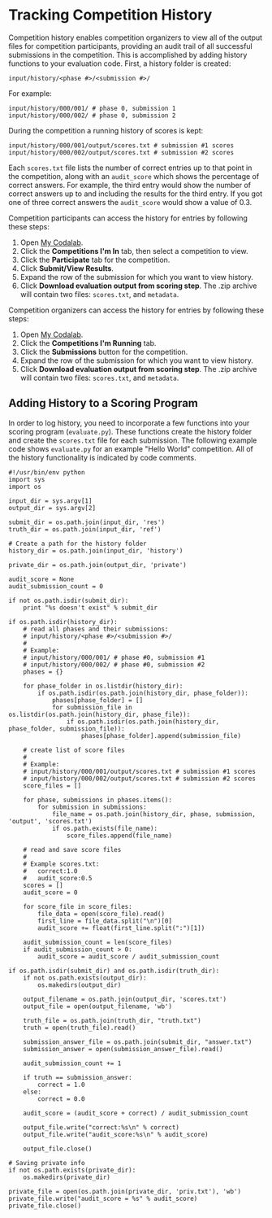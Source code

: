 # Tracking Competition History
Competition history enables competition organizers to view all of the output files for competition participants, providing an audit trail of all successful submissions in the competition. This is accomplished by adding history functions to your evaluation code. First, a history folder is created:

```
input/history/<phase #>/<submission #>/
```
For example:

```
input/history/000/001/ # phase 0, submission 1
input/history/000/002/ # phase 0, submission 2
```

During the competition a running history of scores is kept:

```
input/history/000/001/output/scores.txt # submission #1 scores
input/history/000/002/output/scores.txt # submission #2 scores
```

Each `scores.txt` file lists the number of correct entries up to that point in the competition, along with an `audit_score` which shows the percentage of correct answers. For example, the third entry would show the number of correct answers up to and including the results for the third entry. If you got one of three correct answers the `audit_score` would show a value of 0.3.

Competition participants can access the history for entries by following these steps:

1. Open [My Codalab](http://www.codalab.org/my).
1. Click the **Competitions I'm In** tab, then select a competition to view.
1. Click the **Participate** tab for the competition.
1. Click **Submit/View Results**.
1. Expand the row of the submission for which you want to view history.
1. Click **Download evaluation output from scoring step**. The .zip archive will contain two files: `scores.txt`, and `metadata`.

Competition organizers can access the history for entries by following these steps:

1. Open [My Codalab](http://www.codalab.org/my).
1. Click the **Competitions I'm Running** tab.
1. Click the **Submissions** button for the competition.
1. Expand the row of the submission for which you want to view history.
1. Click **Download evaluation output from scoring step**. The .zip archive will contain two files: `scores.txt`, and `metadata`.

## Adding History to a Scoring Program
In order to log history, you need to incorporate a few functions into your scoring program (`evaluate.py`). These functions create the history folder and create the `scores.txt` file for each submission. The following example code shows `evaluate.py` for an example "Hello World" competition. All of the history functionality is indicated by code comments.

```
#!/usr/bin/env python
import sys
import os

input_dir = sys.argv[1]
output_dir = sys.argv[2]

submit_dir = os.path.join(input_dir, 'res')
truth_dir = os.path.join(input_dir, 'ref')

# Create a path for the history folder
history_dir = os.path.join(input_dir, 'history')

private_dir = os.path.join(output_dir, 'private')

audit_score = None
audit_submission_count = 0

if not os.path.isdir(submit_dir):
    print "%s doesn't exist" % submit_dir

if os.path.isdir(history_dir):
    # read all phases and their submissions:
    # input/history/<phase #>/<submission #>/
    #
    # Example:
    # input/history/000/001/ # phase #0, submission #1
    # input/history/000/002/ # phase #0, submission #2
    phases = {}

    for phase_folder in os.listdir(history_dir):
        if os.path.isdir(os.path.join(history_dir, phase_folder)):
            phases[phase_folder] = []
            for submission_file in os.listdir(os.path.join(history_dir, phase_file)):
                if os.path.isdir(os.path.join(history_dir, phase_folder, submission_file)):
                    phases[phase_folder].append(submission_file)

    # create list of score files
    #
    # Example:
    # input/history/000/001/output/scores.txt # submission #1 scores
    # input/history/000/002/output/scores.txt # submission #2 scores
    score_files = []

    for phase, submissions in phases.items():
        for submission in submissions:
            file_name = os.path.join(history_dir, phase, submission, 'output', 'scores.txt')
            if os.path.exists(file_name):
                score_files.append(file_name)

    # read and save score files
    #
    # Example scores.txt:
    #   correct:1.0
    #   audit_score:0.5
    scores = []
    audit_score = 0

    for score_file in score_files:
        file_data = open(score_file).read()
        first_line = file_data.split("\n")[0]
        audit_score += float(first_line.split(":")[1])

    audit_submission_count = len(score_files)
    if audit_submission_count > 0:
        audit_score = audit_score / audit_submission_count

if os.path.isdir(submit_dir) and os.path.isdir(truth_dir):
    if not os.path.exists(output_dir):
        os.makedirs(output_dir)

    output_filename = os.path.join(output_dir, 'scores.txt')
    output_file = open(output_filename, 'wb')

    truth_file = os.path.join(truth_dir, "truth.txt")
    truth = open(truth_file).read()

    submission_answer_file = os.path.join(submit_dir, "answer.txt")
    submission_answer = open(submission_answer_file).read()

    audit_submission_count += 1

    if truth == submission_answer:
        correct = 1.0
    else:
        correct = 0.0

    audit_score = (audit_score + correct) / audit_submission_count

    output_file.write("correct:%s\n" % correct)
    output_file.write("audit_score:%s\n" % audit_score)

    output_file.close()

# Saving private info
if not os.path.exists(private_dir):
    os.makedirs(private_dir)

private_file = open(os.path.join(private_dir, 'priv.txt'), 'wb')
private_file.write("audit_score = %s" % audit_score)
private_file.close()

```
